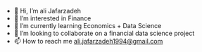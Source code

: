 - 👋 Hi, I’m ali Jafarzadeh
- 👀 I’m interested in Finance 
- 🌱 I’m currently learning Economics + Data Science 
- 💞️ I’m looking to collaborate on a financial data science project
- 📫 How to reach me ali.jafarzadeh1994@gmail.com


